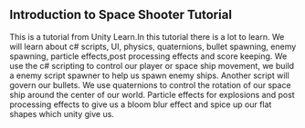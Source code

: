 ## Introduction to Space Shooter Tutorial

This is a tutorial from Unity Learn.In this tutorial there is a lot to learn. We will learn about c# scripts, UI, physics, quaternions, bullet spawning, enemy spawning, particle effects,post processing effects and score keeping. We use the c# scripting to control our player or space ship movement, we build a enemy script spawner to help us spawn enemy ships. Another script will govern our bullets. We use quaternions to control the rotation of our space ship around the center of our world. Particle effects for explosions and post processing effects to give us a bloom blur effect and spice up our flat shapes which unity give us.
